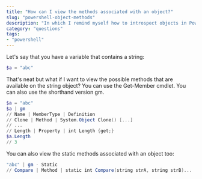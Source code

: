 ```yaml
---
title: "How can I view the methods associated with an object?"
slug: "powershell-object-methods"
description: "In which I remind myself how to introspect objects in Powershell"
category: "questions"
tags:
- "powershell"
---
```


Let's say that you have a variable that contains a string:

```powershell
$a = "abc"
```

That's neat but what if I want to view the possible methods that are available on the string object? You can use the Get-Member cmdlet. You can also use the shorthand version gm.

```powershell
$a = "abc"
$a | gm
// Name | MemberType | Definition
// Clone | Method | System.Object Clone() [...]
// ...
// Length | Property | int Length {get;}
$a.Length
// 3
```

You can also view the static methods associated with an object too:

```powershell
"abc" | gm - Static
// Compare | Method | static int Compare(string strA, string strB)...
```